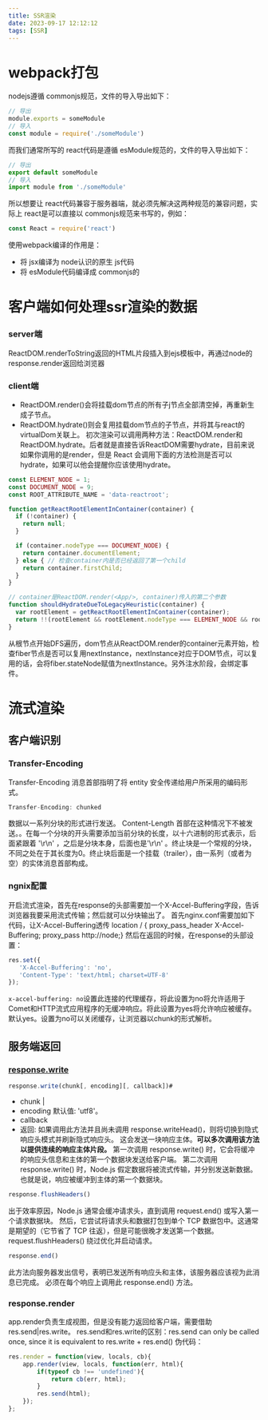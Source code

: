 ```yaml
---
title: SSR渲染
date: 2023-09-17 12:12:12
tags: [SSR]
---
```


# webpack打包
nodejs遵循 commonjs规范，文件的导入导出如下：
``` js
// 导出
module.exports = someModule
// 导入
const module = require('./someModule')
```
而我们通常所写的 react代码是遵循 esModule规范的，文件的导入导出如下：
``` js
// 导出
export default someModule
// 导入
import module from './someModule'
```
所以想要让 react代码兼容于服务器端，就必须先解决这两种规范的兼容问题，实际上 react是可以直接以 commonjs规范来书写的，例如：
``` js
const React = require('react')
```
使用webpack编译的作用是：
- 将 jsx编译为 node认识的原生 js代码
- 将 esModule代码编译成 commonjs的

# 客户端如何处理ssr渲染的数据
### server端
ReactDOM.renderToString返回的HTML片段插入到ejs模板中，再通过node的response.render返回给浏览器
### client端
- ReactDOM.render()会将挂载dom节点的所有子j节点全部清空掉，再重新生成子节点。
- ReactDOM.hydrate()则会复用挂载dom节点的子节点，并将其与react的virtualDom关联上。
初次渲染可以调用两种方法：ReactDOM.render和ReactDOM.hydrate。后者就是直接告诉ReactDOM需要hydrate，目前来说如果你调用的是render，但是 React 会调用下面的方法检测是否可以hydrate，如果可以他会提醒你应该使用hydrate。
``` js
const ELEMENT_NODE = 1;
const DOCUMENT_NODE = 9;
const ROOT_ATTRIBUTE_NAME = 'data-reactroot';

function getReactRootElementInContainer(container) {
  if (!container) {
    return null;
  }

  if (container.nodeType === DOCUMENT_NODE) {
    return container.documentElement;
  } else { // 检查container内是否已经返回了第一个child
    return container.firstChild;
  }
}

// container是ReactDOM.render(<App/>, container)传入的第二个参数
function shouldHydrateDueToLegacyHeuristic(container) {
  var rootElement = getReactRootElementInContainer(container);
  return !!(rootElement && rootElement.nodeType === ELEMENT_NODE && rootElement.hasAttribute(ROOT_ATTRIBUTE_NAME));
}
```
从根节点开始DFS遍历，dom节点从ReactDOM.render的container元素开始，检查fiber节点是否可以复用nextInstance，nextInstance对应于DOM节点，可以复用的话，会将fiber.stateNode赋值为nextInstance。另外注水阶段，会绑定事件。

# 流式渲染
## 客户端识别
### Transfer-Encoding
Transfer-Encoding 消息首部指明了将 entity 安全传递给用户所采用的编码形式。
``` js
Transfer-Encoding: chunked
```
数据以一系列分块的形式进行发送。 Content-Length 首部在这种情况下不被发送。。在每一个分块的开头需要添加当前分块的长度，以十六进制的形式表示，后面紧跟着 '\r\n' ，之后是分块本身，后面也是'\r\n' 。终止块是一个常规的分块，不同之处在于其长度为0。终止块后面是一个挂载（trailer），由一系列（或者为空）的实体消息首部构成。

### ngnix配置
开启流式渲染，首先在response的头部需要加一个X-Accel-Buffering字段，告诉浏览器我要采用流式传输；然后就可以分块输出了。
首先nginx.conf需要加如下代码，让X-Accel-Buffering透传
location / { proxy_pass_header X-Accel-Buffering; proxy_pass http://node;}
然后在返回的时候，在response的头部设置：
``` js
res.set({
   'X-Accel-Buffering': 'no',
   'Content-Type': 'text/html; charset=UTF-8'
});
```
`x-accel-buffering: no`设置此连接的代理缓存，将此设置为no将允许适用于Comet和HTTP流式应用程序的无缓冲响应。将此设置为yes将允许响应被缓存。默认yes。设置为no可以关闭缓存，让浏览器以chunk的形式解析。

## 服务端返回
### [response.write](http://nodejs.cn/api/http.html#http_request_flushheaders)
``` js
response.write(chunk[, encoding][, callback])#
```
- chunk <string> | <Buffer>
- encoding <string> 默认值: 'utf8'。
- callback <Function>
- 返回: <boolean>
如果调用此方法并且尚未调用 response.writeHead()，则将切换到隐式响应头模式并刷新隐式响应头。
这会发送一块响应主体。**可以多次调用该方法以提供连续的响应主体片段。**
第一次调用 response.write() 时，它会将缓冲的响应头信息和主体的第一个数据块发送给客户端。 第二次调用response.write() 时，Node.js 假定数据将被流式传输，并分别发送新数据。 也就是说，响应被缓冲到主体的第一个数据块。

``` js
response.flushHeaders()
```
出于效率原因，Node.js 通常会缓冲请求头，直到调用 request.end() 或写入第一个请求数据块。 然后，它尝试将请求头和数据打包到单个 TCP 数据包中。这通常是期望的（它节省了 TCP 往返），但是可能很晚才发送第一个数据。request.flushHeaders() 绕过优化并启动请求。

``` js
response.end()
```
此方法向服务器发出信号，表明已发送所有响应头和主体，该服务器应该视为此消息已完成。 必须在每个响应上调用此 response.end() 方法。

### response.render
app.render负责生成视图，但是没有能力返回给客户端，需要借助res.send|res.write。
res.send和res.write的区别：res.send can only be called once, since it is equivalent to res.write + res.end()
伪代码：
``` js
res.render = function(view, locals, cb){
    app.render(view, locals, function(err, html){
        if(typeof cb !== 'undefined'){
            return cb(err, html);
        }
        res.send(html);
    });
};
```
